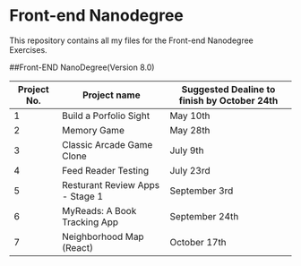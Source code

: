 # **Front-end Nanodegree**

This repository contains all my files for the Front-end Nanodegree Exercises.

##Front-END NanoDegree(Version 8.0)

|Project No.|  Project name                               |Suggested Dealine to finish by October 24th |
|-----------|---------------------------------------------|--------------------------------------------|
|     1     |   Build a Porfolio Sight                    |                    May 10th                |
|     2     |   Memory Game                               |                    May 28th                |
|     3     |   Classic Arcade Game Clone                 |                    July 9th                |   
|     4     |   Feed Reader Testing                       |                    July 23rd               |   
|     5     |   Resturant Review Apps - Stage 1           |                    September 3rd           |
|     6     |   MyReads: A Book Tracking App              |                    September 24th          |
|     7     |   Neighborhood Map (React)                  |                    October 17th            |

